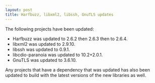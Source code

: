 ```yaml
---
layout: post
title: Harfbuzz, libxml2, libssh, GnuTLS updates
---
```


The following projects have been updated:
* Harfbuzz was updated to 2.6.2 then 2.6.3 then to 2.6.4.
* libxml2 was updated to 2.9.10.
* libssh was updated to 0.9.1.
* libcdio-paranoia was updated to 10.2+2.0.1.
* GnuTLS was updated to 3.6.10.

Any projects that have a dependency that was updated has also been updated to build with the latest versions of the new libraries as well.